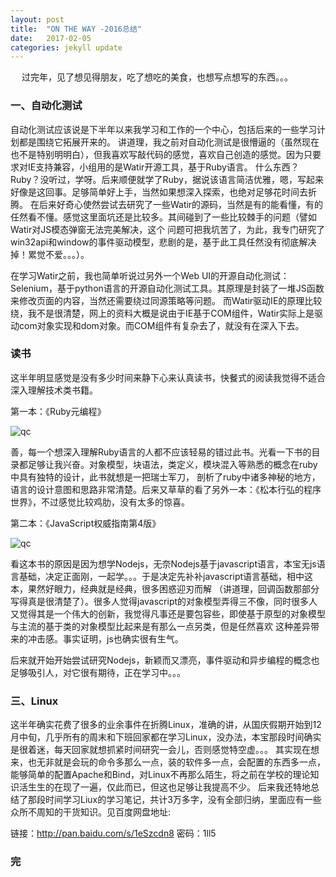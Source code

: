```yaml
---
layout: post
title:  "ON THE WAY -2016总结"
date:   2017-02-05
categories: jekyll update
---
```

　
过完年，见了想见得朋友，吃了想吃的美食，也想写点想写的东西。。。

### **一、自动化测试**　
自动化测试应该说是下半年以来我学习和工作的一个中心，包括后来的一些学习计划都是围绕它拓展开来的。
讲道理，我之前对自动化测试是很懵逼的（虽然现在也不是特别明明白），但我喜欢写敲代码的感觉，喜欢自己创造的感觉。因为只要求对IE支持兼容，小组用的是Watir开源工具，基于Ruby语言。
什么东西？Ruby？没听过，学呀。后来顺便就学了Ruby，据说该语言简洁优雅，嗯，写起来好像是这回事。足够简单好上手，当然如果想深入探索，也绝对足够花时间去折腾。
在后来好奇心使然尝试去研究了一些Watir的源码，当然是有的能看懂，有的任然看不懂。感觉这里面坑还是比较多。其间碰到了一些比较棘手的问题（譬如Watir对JS模态弹窗无法完美解决，这个
问题可把我坑苦了，为此，我专门研究了win32api和window的事件驱动模型，悲剧的是，基于此工具任然没有彻底解决掉！累觉不爱。。。）。

在学习Watir之前，我也简单听说过另外一个Web UI的开源自动化测试：Selenium，基于python语言的开源自动化测试工具。其原理是封装了一堆JS函数来修改页面的内容，当然还需要绕过同源策略等问题。
而Watir驱动IE的原理比较绕，我不是很清楚，网上的资料大概是说由于IE基于COM组件，Watir实际上是驱动com对象实现和dom对象。而COM组件有复杂去了，就没有在深入下去。

### **读书**
这半年明显感觉是没有多少时间来静下心来认真读书，快餐式的阅读我觉得不适合深入理解技术类书籍。

第一本：《Ruby元编程》

![qc](https://qcer.github.io/blog/images_blog/summary_2016/ruby_meta_prog.jpg)

善，每一个想深入理解Ruby语言的人都不应该轻易的错过此书。光看一下书的目录都足够让我兴奋。对象模型，块语法，类定义，模块混入等熟悉的概念在ruby中具有独特的设计，此书就想是一把瑞士军刀，
剖析了ruby中诸多神秘的地方，语言的设计意图和思路非常清楚。后来又草草的看了另外一本：《松本行弘的程序世界》，不过感觉比较鸡肋，没有太多的惊喜。

第二本：《JavaScript权威指南第4版》

![qc](https://qcer.github.io/blog/images_blog/summary_2016/javascrpt_guideline.jpg)

看这本书的原因是因为想学Nodejs，无奈Nodejs基于javascript语言，本宝无js语言基础，决定正面刚，一起学。。。于是决定先补补javascript语言基础，相中这本，果然好眼力，经典就是经典，很多困惑迎刃而解
（讲道理，回调函数那部分写得真是很清楚了）。很多人觉得javascript的对象模型弄得三不像，同时很多人又觉得其是一个伟大的创新，我觉得凡事还是要包容些，即使基于原型的对象模型与主流的基于类的对象模型比起来是有那么一点另类，但是任然喜欢
这种差异带来的冲击感。事实证明，js也确实很有生气。

后来就开始开始尝试研究Nodejs，新颖而又漂亮，事件驱动和异步编程的概念也足够吸引人，对它很有期待，正在学习中。。。

### **三、Linux**
这半年确实花费了很多的业余事件在折腾Linux，准确的讲，从国庆假期开始到12月中旬，几乎所有的周末和下班回家都在学习Linux，没办法，本宝那段时间确实是很着迷，每天回家就想抓紧时间研究一会儿，否则感觉特空虚。。。
其实现在想来，也无非就是会玩的命令多那么一点，装的软件多一点，会配置的东西多一点，能够简单的配置Apache和Bind，对Linux不再那么陌生，将之前在学校的理论知识活生生的在现了一遍，仅此而已，但这也足够让我提高不少。
后来我还特地总结了那段时间学习Liux的学习笔记，共计3万多字，没有全部归纳，里面应有一些众所不周知的干货知识。见百度网盘地址:

链接：http://pan.baidu.com/s/1eSzcdn8 密码：1ll5

### **完**
